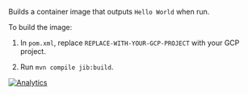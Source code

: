 Builds a container image that outputs `Hello World` when run.

To build the image:

1. In `pom.xml`, replace `REPLACE-WITH-YOUR-GCP-PROJECT` with your GCP project.

1. Run `mvn compile jib:build`.

[![Analytics](https://cloud-tools-for-java-metrics.appspot.com/UA-121724379-2/examples/helloworld)](https://github.com/igrigorik/ga-beacon)
